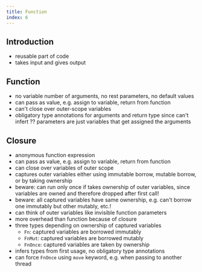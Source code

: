 ```yaml
---
title: Function
index: 6
---
```


## Introduction

- reusable part of code
- takes input and gives output



## Function

- no variable number of arguments, no rest parameters, no default values
- can pass as value, e.g. assign to variable, return from function
- can't close over outer-scope variables
- obligatory type annotations for arguments and return type since can't infert
?? parameters are just variables that get assigned the arguments



## Closure

- anonymous function expression
- can pass as value, e.g. assign to variable, return from function
- can close over variables of outer scope
- captures outer variables either using immutable borrow, mutable borrow, or by taking ownership
- beware: can run only once if takes ownership of outer variables, since variables are owned and therefore dropped after first call!
- beware: all captured variables have same ownership, e.g. can't borrow one immutably but other mutably, etc.!
- can think of outer variables like invisible function parameters
- more overhead than function because of closure
- three types depending on ownership of captured variables
  - `Fn`: captured variables are borrowed immutably
  - `FnMut`: captured variables are borrowed mutably
  - `FnOnce`: captured variables are taken by ownership
- infers types from first usage, no obligatory type annotations
- can force `FnOnce` using `move` keyword, e.g. when passing to another thread 
